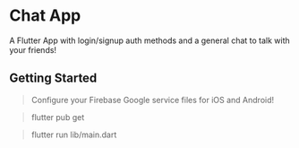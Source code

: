 # Chat App

A Flutter App with login/signup auth methods and a general chat to talk with your friends!

## Getting Started

> Configure your Firebase Google service files for iOS and Android!

> flutter pub get

> flutter run lib/main.dart
